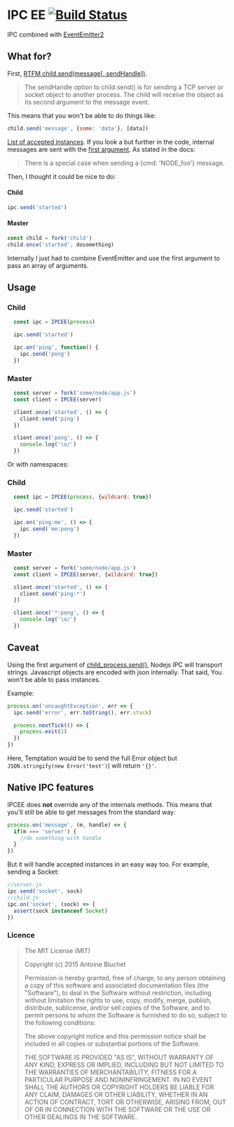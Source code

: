 # IPC EE [![Build Status](https://travis-ci.org/soyuka/IPCEE.svg?branch=master)](https://travis-ci.org/soyuka/IPCEE)

IPC combined with [EventEmitter2](https://github.com/asyncly/EventEmitter2)

## What for?

First, [RTFM child.send(message[, sendHandle])](https://nodejs.org/api/child_process.html#child_process_child_send_message_sendhandle).

> The sendHandle option to child.send() is for sending a TCP server or socket object to another process. The child will receive the object as its second argument to the message event.

This means that you won't be able to do things like:

```javascript
child.send('message', {some: 'data'}, [data])
```

[List of accepted instances](https://github.com/joyent/node/blob/9010dd26529cea60b7ee55ddae12688f81a09fcb/lib/child_process.js#L436). If you look a but further in the code, internal messages are sent with the [first argument]([](https://github.com/joyent/node/blob/9010dd26529cea60b7ee55ddae12688f81a09fcb/lib/child_process.js#L430)
). As stated in the docs:

> There is a special case when sending a {cmd: 'NODE_foo'} message.

Then, I thought it could be nice to do:

#### Child
```javascript
ipc.send('started')
```

#### Master
```javascript
const child = fork('child')
child.once('started', dosomething)
```

Internally I just had to combine EventEmitter and use the first argument to pass an array of arguments.

## Usage

### Child

```javascript
  const ipc = IPCEE(process)

  ipc.send('started')

  ipc.on('ping', function() {
    ipc.send('pong') 
  })
```

### Master

```javascript
  const server = fork('some/node/app.js')
  const client = IPCEE(server)

  client.once('started', () => {
    client.send('ping')
  })

  client.once('pong', () => {
    console.log('\o/')
  })
```

Or with namespaces:

### Child

```javascript
  const ipc = IPCEE(process, {wildcard: true})

  ipc.send('started')

  ipc.on('ping:me', () => {
    ipc.send('me:pong')
  })
```

### Master

```javascript
  const server = fork('some/node/app.js')
  const client = IPCEE(server, {wildcard: true})

  client.once('started', () => {
    client.send('ping:*')
  })

  client.once('*:pong', () => {
    console.log('\o/') 
  })
```

## Caveat

Using the first argument of [child_process.send()](https://nodejs.org/api/child_process.html#child_process_child_send_message_sendhandle), Nodejs IPC will transport strings. Javascript objects are encoded with json internally. That said, You won't be able to pass instances.

Example:
```javascript
process.on('uncaughtException', err => {
  ipc.send('error', err.toString(), err.stack)

  process.nextTick(() => {
    process.exit(1) 
  })
})
```

Here, Temptation would be to send the full Error object but `JSON.stringify(new Error('test')`) will return `'{}'`.

## Native IPC features

IPCEE does **not** override any of the internals methods. This means that you'll still be able to get messages from the standard way:

```js
process.on('message', (m, handle) => {
  if(m === 'server') {
    //do something with handle 
  }
})
```

But it will handle accepted instances in an easy way too. For example, sending a Socket:

```js
//server.js
ipc.send('socket', sock)
//child.js
ipc.on('socket', (sock) => {
  assert(sock instanceof Socket)
})
```

### Licence

> The MIT License (MIT)
> 
> Copyright (c) 2015 Antoine Bluchet
> 
> Permission is hereby granted, free of charge, to any person obtaining a copy
> of this software and associated documentation files (the "Software"), to deal
> in the Software without restriction, including without limitation the rights
> to use, copy, modify, merge, publish, distribute, sublicense, and/or sell
> copies of the Software, and to permit persons to whom the Software is
> furnished to do so, subject to the following conditions:
> 
> The above copyright notice and this permission notice shall be included in
> all copies or substantial portions of the Software.
> 
> THE SOFTWARE IS PROVIDED "AS IS", WITHOUT WARRANTY OF ANY KIND, EXPRESS OR
> IMPLIED, INCLUDING BUT NOT LIMITED TO THE WARRANTIES OF MERCHANTABILITY,
> FITNESS FOR A PARTICULAR PURPOSE AND NONINFRINGEMENT. IN NO EVENT SHALL THE
> AUTHORS OR COPYRIGHT HOLDERS BE LIABLE FOR ANY CLAIM, DAMAGES OR OTHER
> LIABILITY, WHETHER IN AN ACTION OF CONTRACT, TORT OR OTHERWISE, ARISING FROM,
> OUT OF OR IN CONNECTION WITH THE SOFTWARE OR THE USE OR OTHER DEALINGS IN
> THE SOFTWARE.
